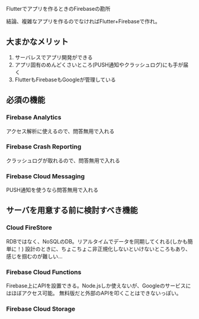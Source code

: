 Flutterでアプリを作るときのFirebaseの勘所

結論、複雑なアプリを作るのでなければFlutter+Firebaseで作れ。

## 大まかなメリット

1. サーバレスでアプリ開発ができる
2. アプリ固有のめんどくさいところ(PUSH通知やクラッシュログ)にも手が届く
3. FlutterもFirebaseもGoogleが管理している

## 必須の機能

### Firebase Analytics

アクセス解析に使えるので、問答無用で入れる

### Firebase Crash Reporting

クラッシュログが取れるので、問答無用で入れる

### Firebase Cloud Messaging

PUSH通知を使うなら問答無用で入れる

## サーバを用意する前に検討すべき機能

### Cloud FireStore

RDBではなく、NoSQLのDB。リアルタイムでデータを同期してくれる(しかも簡単に！)
設計のときに、ちょこちょこ非正規化しないといけないところもあり、感じを掴むのが難しい…

### Firebase Cloud Functions


Firebase上にAPIを設置できる。Node.jsしか使えないが、Googleのサービスにはほぼアクセス可能。
無料版だと外部のAPIを叩くことはできないっぽい。

### Firebase Cloud Storage



